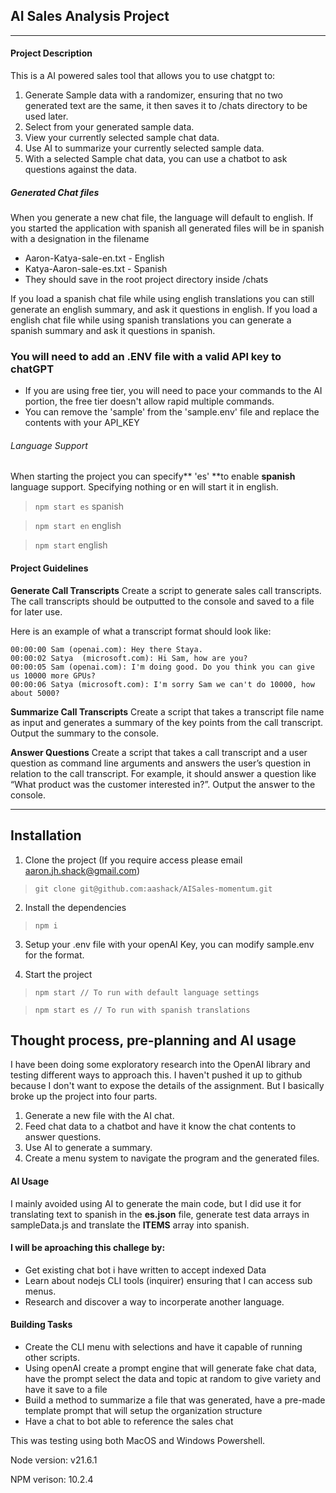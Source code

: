 ## AI Sales Analysis Project

------------

#### Project Description

This is a AI powered sales tool that allows you to use chatgpt to:
1. Generate Sample data with a randomizer, ensuring that no two generated text are the same, it then saves it to /chats directory to be used later.
1. Select from your generated sample data.
1. View your currently selected sample chat data.
1. Use AI to summarize your currently selected sample data.
1. With a selected Sample chat data, you can use a chatbot to ask questions against the data.


##### Generated Chat files

When you generate a new chat file, the language will default to english. If you started the application with spanish all generated files will be in spanish with a designation in the filename

- Aaron-Katya-sale-en.txt - English
- Katya-Aaron-sale-es.txt - Spanish
- They should save in the root project directory inside /chats

If you load a spanish chat file while using english translations you can still generate an english summary, and ask it questions in english. If you load a english chat file while using spanish translations you can generate a spanish summary and ask it questions in spanish.


### You will need to add an .ENV file with a valid API key to chatGPT

- If you are using free tier, you will need to pace your commands to the AI portion, the free tier doesn't allow rapid multiple commands.
- You can remove the 'sample' from the 'sample.env' file and replace the contents with your API_KEY

###### Language Support

When starting the project you can specify** 'es' **to enable **spanish** language support. Specifying nothing or en will start it in english.

>`npm start es` spanish

>`npm start en` english

>`npm start` english

#### Project Guidelines

**Generate Call Transcripts**
Create a script to generate sales call transcripts. The call transcripts should be outputted to the console and saved to a file for later use.

Here is an example of what a transcript format should look like:

    00:00:00 Sam (openai.com): Hey there Staya.
    00:00:02 Satya  (microsoft.com): Hi Sam, how are you?
    00:00:05 Sam (openai.com): I'm doing good. Do you think you can give us 10000 more GPUs?
    00:00:06 Satya (microsoft.com): I'm sorry Sam we can't do 10000, how about 5000?

**Summarize Call Transcripts**
Create a script that takes a transcript file name as input and generates a summary of the key points from the call transcript. Output the summary to the console.

**Answer Questions**
Create a script that takes a call transcript and a user question as command line arguments and answers the user’s question in relation to the call transcript. For example, it should answer a question like “What product was the customer interested in?”. Output the answer to the console.

------------

## Installation

1) Clone the project (If you require access please email aaron.jh.shack@gmail.com)
   
>`git clone git@github.com:aashack/AISales-momentum.git`

2) Install the dependencies

>`npm i`

3) Setup your .env file with your openAI Key, you can modify sample.env for the format.
   
4) Start the project
>`npm start // To run with default language settings`

>`npm start es // To run with spanish translations` 

## Thought process, pre-planning and AI usage

I have been doing some exploratory research into the OpenAI library and testing different ways to approach this. I haven't pushed it up to github because I don't want to expose the details of the assignment. But I basically broke up the project into four parts.

1) Generate a new file with the AI chat.
2) Feed chat data to a chatbot and have it know the chat contents to answer questions.
3) Use AI to generate a summary.
4) Create a menu system to navigate the program and the generated files.

#### AI Usage

I mainly avoided using AI to generate the main code, but I did use it for translating text to spanish in the **es.json** file, generate test data arrays in sampleData.js and translate the **ITEMS** array into spanish.

#### I will be aproaching this challege by:

- Get existing chat bot i have written to accept indexed Data
- Learn about nodejs CLI tools (inquirer) ensuring that I can access sub menus.
- Research and discover a way to incorperate another language.

#### Building Tasks
- Create the CLI menu with selections and have it capable of running other scripts.
- Using openAI create a prompt engine that will generate fake chat data, have the prompt select the data and topic at random to give variety and have it save to a file
- Build a method to summarize a file that was generated, have a pre-made template prompt that will setup the organization structure
- Have a chat to bot able to reference the sales chat


This was testing using both MacOS and Windows Powershell.

Node version: v21.6.1

NPM verison: 10.2.4

